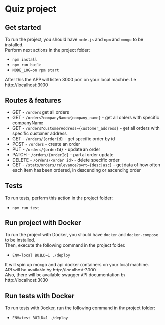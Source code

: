 # Quiz project

## Get started

To run the project, you should have `node.js` and `npm` and `mongo` to be installed.    
Perform next actions in the project folder:   

- `npm install`
- `npm run build`
- `NODE_LOG=on npm start`

After this the APP will listen 3000 port on your local machine. I.e http://localhost:3000

## Routes & features

- GET - `/orders` get all orders
- GET - `/orders?companyName={company_name}` - get all orders with specific companyName
- GET - `/orders?customerAddress={customer_address}` - get all orders with specific customer address
- GET - `/orders/{orderId}` - get specific order by id
- POST - `/orders` - create an order
- PUT - `/orders/{orderId}` - update an order
- PATCH - `/orders/{orderId}` - partial order update
- DELETE - `/orders/<order_id>` - delete specific order
- GET - `/stats/orders/relevance?sort={desc|asc}` - get data of how often each item has been ordered, in descending or ascending order

## Tests

To run tests, perform this action in the project folder:

- `npm run test`

## Run project with Docker

To run the project with Docker, you should have `docker` and `docker-compose` to be installed.   
Then, execute the following command in the project folder:

- `ENV=local BUILD=1 ./deploy`

It will spin up mongo and api docker containers on your local machine.    
API will be available by http://localhost:3000   
Also, there will be available swagger API documentation by http://localhost:3030

## Run tests with Docker

To run tests with Docker, run the following command in the project folder:

- `ENV=test BUILD=1 ./deploy`
